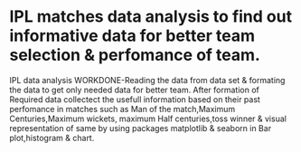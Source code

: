 # IPL matches data analysis to find out informative data for better team selection & perfomance of team.
IPL data analysis
WORKDONE-Reading the data from data set & formating the data to get only needed data for better team. After formation of Required data collectect the usefull information based on their past perfomance in matches such as Man of the match,Maximum Centuries,Maximum wickets, maximum Half centuries,toss winner & visual representation of same by using packages matplotlib & seaborn in Bar plot,histogram & chart.
